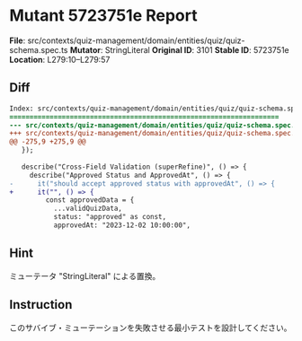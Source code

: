 # Mutant 5723751e Report

**File**: src/contexts/quiz-management/domain/entities/quiz/quiz-schema.spec.ts
**Mutator**: StringLiteral
**Original ID**: 3101
**Stable ID**: 5723751e
**Location**: L279:10–L279:57

## Diff

```diff
Index: src/contexts/quiz-management/domain/entities/quiz/quiz-schema.spec.ts
===================================================================
--- src/contexts/quiz-management/domain/entities/quiz/quiz-schema.spec.ts	original
+++ src/contexts/quiz-management/domain/entities/quiz/quiz-schema.spec.ts	mutated #3101
@@ -275,9 +275,9 @@
   });
 
   describe("Cross-Field Validation (superRefine)", () => {
     describe("Approved Status and ApprovedAt", () => {
-      it("should accept approved status with approvedAt", () => {
+      it("", () => {
         const approvedData = {
           ...validQuizData,
           status: "approved" as const,
           approvedAt: "2023-12-02 10:00:00",
```

## Hint

ミューテータ "StringLiteral" による置換。

## Instruction

このサバイブ・ミューテーションを失敗させる最小テストを設計してください。
